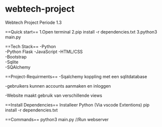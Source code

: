 # webtech-project
Webtech Project Periode 1.3

==Quick start==
1.Open terminal
2.pip install -r dependencies.txt
3.python3 main.py

==Tech Stack==
-Python       
-Python Flask 
-JavaScript
-HTML/CSS        
-Bootstrap    
-Sqlite       
-SQAlchemy    

==Project-Requirments==
-Sqalchemy koppling met een sqlitdatabase

-gebruikers kunnen accounts aanmaken en inloggen

-Website maakt gebruik van verschillende views

==Install Dependencies==
Installeer Python (Via vscode Extentions)
pip install -r dependencies.txt

==Commands==
python3 main.py //Run webserver
